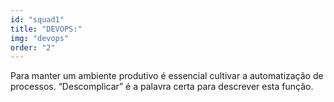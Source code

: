 ```yaml
---
id: "squad1"
title: "DEVOPS:"
img: "devops"
order: "2"
---
```

Para manter um ambiente produtivo é essencial cultivar a automatização de processos. “Descomplicar” é a palavra certa para descrever esta função.